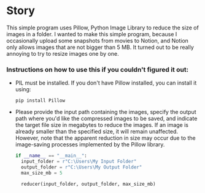 # Story
This simple program uses Pillow, Python Image Library to reduce the size of images in a folder.
I wanted to make this simple program, because I occasionally upload some snapshots from movies to Notion, and Notion only allows images that are not bigger than 5 MB. It turned out to be really annoying to
try to resize images one by one.
### Instructions on how to use this if you couldn't figured it out:
+ PIL must be installed. If you don't have Pillow installed, you can install it using:

  
  ```
  pip install Pillow
  ```

+ Please provide the input path containing the images, specify the output path where you'd like the compressed images to be saved, and indicate the target file size in megabytes to reduce the images. If an image is already smaller than the specified size, it will remain unaffected. However, note that the apparent reduction in size may occur due to the image-saving processes implemented by the Pillow library.
  
  ```python
  if __name__ == "__main__":
    input_folder = r"C:\Users\My Input Folder"
    output_folder = r"C:\Users\My Output Folder"
    max_size_mb = 5

    reducer(input_folder, output_folder, max_size_mb)
  ```
